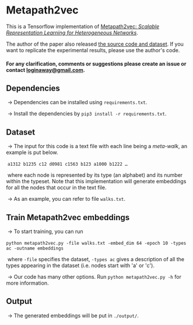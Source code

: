 # Metapath2vec

This is a Tensorflow implementation of [Metapath2vec: *Scalable Representation Learning for Heterogeneous Networks*](https://www3.nd.edu/%7Edial/publications/dong2017metapath2vec.pdf). 

The author of the paper also released [the source code and dataset](https://ericdongyx.github.io/metapath2vec/m2v.html). If you want to replicate the experimental results, please use the author's code.

#### For any clarification, comments or suggestions please create an issue or contact loginaway@gmail.com.

## Dependencies

​	-> Dependencies can be installed using `requirements.txt`.

​	-> Install the dependencies by `pip3 install -r requirements.txt`.

## Dataset

​	-> The input for this code is a text file with each line being a *meta-walk*, an example is put below.

​	`a1312 b1235 c12 d0981 c1563 b123 a1000 b1222 …`

​	where each node is represented by its type (an alphabet) and its number within the typeset. Note that this implementation will generate embeddings for all the nodes that occur in the text file.

​	-> As an example, you can refer to file `walks.txt`.

## Train Metapath2vec embeddings

​	-> To start training, you can run

​	`python metapath2vec.py -file walks.txt -embed_dim 64 -epoch 10 -types ac -outname embeddings`

​	where `-file` specifies the dataset, `-types ac` gives a description of all the types appearing in the dataset (i.e. nodes start with 'a' or 'c').

​	-> Our code has many other options. Run `python metapath2vec.py -h` for more information.

## Output

​	-> The generated embeddings will be put in `./output/`. 



